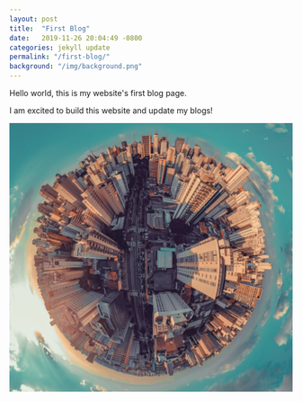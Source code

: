 ```yaml
---
layout: post
title:  "First Blog"
date:   2019-11-26 20:04:49 -0800
categories: jekyll update
permalink: "/first-blog/"
background: "/img/background.png"
---
```


Hello world, this is my website's first blog page. 

I am excited to build this website and update my blogs!

![picture of the world](/img/world.jpg)